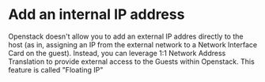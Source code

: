 # Add an internal IP address
Openstack doesn't allow you to add an external IP addres directly to the host (as in, assigning an IP from the external network to a Network Interface Card on the guest). Instead, you can leverage 1:1 Network Address Translation to provide external access to the Guests within Openstack. This feature is called "Floating IP"